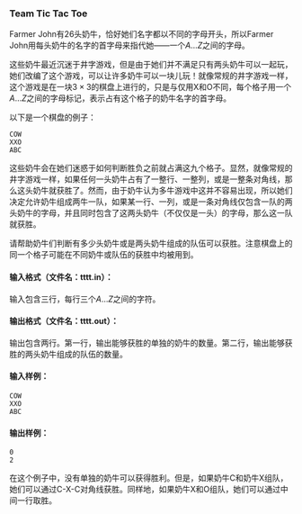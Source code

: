 ### Team Tic Tac Toe

Farmer John有26头奶牛，恰好她们名字都以不同的字母开头，所以Farmer John用每头奶牛的名字的首字母来指代她——一个$A \ldots Z$之间的字母。

这些奶牛最近沉迷于井字游戏，但是由于她们并不满足只有两头奶牛可以一起玩，她们改编了这个游戏，可以让许多奶牛可以一块儿玩！就像常规的井字游戏一样，这个游戏是在一块$3 \times 3$的棋盘上进行的，只是与仅用X和O不同，每个格子用一个$A \ldots Z$之间的字母标记，表示占有这个格子的奶牛名字的首字母。

以下是一个棋盘的例子：



```
COW
XXO
ABC
```

这些奶牛会在她们迷惑于如何判断胜负之前就占满这九个格子。显然，就像常规的井字游戏一样，如果任何一头奶牛占有了一整行、一整列，或是一整条对角线，那么这头奶牛就获胜了。然而，由于奶牛认为多牛游戏中这并不容易出现，所以她们决定允许奶牛组成两牛一队，如果某一行、一列，或是一条对角线仅包含一队的两头奶牛的字母，并且同时包含了这两头奶牛（不仅仅是一头）的字母，那么这一队就获胜。

请帮助奶牛们判断有多少头奶牛或是两头奶牛组成的队伍可以获胜。注意棋盘上的同一个格子可能在不同奶牛或队伍的获胜中均被用到。



#### 输入格式（文件名：tttt.in）：

输入包含三行，每行三个$A \ldots Z$之间的字符。



#### 输出格式（文件名：tttt.out）：

输出包含两行。第一行，输出能够获胜的单独的奶牛的数量。第二行，输出能够获胜的两头奶牛组成的队伍的数量。



#### 输入样例：

```
COW
XXO
ABC
```

#### 输出样例：

```
0
2
```

在这个例子中，没有单独的奶牛可以获得胜利。但是，如果奶牛C和奶牛X组队，她们可以通过C-X-C对角线获胜。同样地，如果奶牛X和O组队，她们可以通过中间一行取胜。